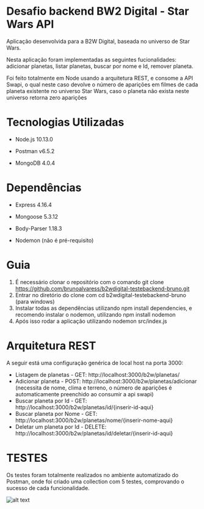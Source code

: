 # Desafio backend BW2 Digital - Star Wars API

Aplicação desenvolvida para a B2W Digital, baseada no universo de Star Wars.

Nesta aplicação foram implementadas as seguintes fucionalidades: adicionar planetas, listar planetas, buscar por nome e Id, remover planeta.

Foi feito totalmente em Node usando a arquitetura REST, e consome a API Swapi, o qual neste caso devolve o número de aparições em filmes de cada planeta existente no universo Star Wars, caso o planeta não exista neste universo retorna zero aparições

# Tecnologias Utilizadas

- Node.js 10.13.0

- Postman v6.5.2

- MongoDB 4.0.4

# Dependências

- Express 4.16.4

- Mongoose 5.3.12

- Body-Parser 1.18.3

- Nodemon (não é pré-requisito)


# Guia 

1. É necessário clonar o repositório com o comando git clone https://github.com/brunoalvaress/b2wdigital-testebackend-bruno.git
2. Entrar no diretório do clone com cd b2wdigital-testebackend-bruno (para windows)
3. Instalar todas as dependências utilizando npm install dependencies, e recomendo instalar o nodemon, utilizando npm install nodemon
4. Após isso rodar a aplicação utilizando nodemon src/index.js

# Arquitetura REST

A seguir está uma configuração genérica de local host na porta 3000:

- Listagem de planetas - GET: http://localhost:3000/b2w/planetas/
- Adicionar planeta - POST: http://localhost:3000/b2w/planetas/adicionar (necessita de nome, clima e terreno, o número de aparições é automaticamente preenchido ao consumir a api swapi)
- Buscar planeta por Id - GET: http://localhost:3000/b2w/planetas/id/{inserir-id-aqui}
- Buscar planeta por Nome - GET: http://localhost:3000/b2w/planetas/nome/{inserir-nome-aqui}
- Deletar um planeta por Id - DELETE: http://localhost:3000/b2w/planetas/id/deletar/{inserir-id-aqui}

# TESTES

Os testes foram totalmente realizados no ambiente automatizado do Postman, onde foi criado uma collection com 5 testes, comprovando o sucesso de cada funcionalidade.

![alt text](https://ibb.co/hhRhUf)
